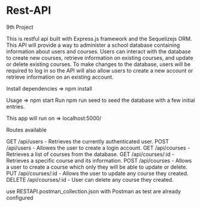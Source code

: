 # Rest-API

9th Project

This is restful api built with Express.js framework and the Sequelizejs ORM. This API will provide a way to administer a school database containing information about users and courses. Users can interact with the database to create new courses, retrieve information on existing courses, and update or delete existing courses. To make changes to the database, users will be required to log in so the API will also allow users to create a new account or retrieve information on an existing account. 

Install dependencies => npm install

Usage => npm start
Run npm run seed to seed the database with a few initial entries.

This app will run on => localhost:5000/

Routes available

GET /api/users - Retrieves the currently authenticated user.
POST /api/users - Allowes the user to create a login account.
GET /api/courses - Retrieves a list of courses from the database.
GET /api/courses/:id - Retrieves a specific course and its information.
POST /api/courses - Allows a user to create a course which only they will be able to update or delete.
PUT /api/courses/:id - Allows the user to update any course they created.
DELETE /api/courses/:id - User can delete any course they created.

use RESTAPI.postman_collection.json with Postman as test are already configured  
